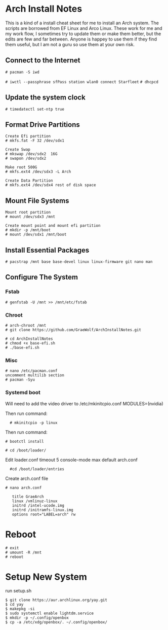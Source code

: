 # Arch Install Notes

This is a kind of a install cheat sheet for me to install an Arch system.  The scripts are borrowed from EF Linux and Arco Linux.  These work for me and my work flow, I sometimes try to update them or make them better, but the edits are few and far between.  Anyone is happey to use them if they find them useful, but I am not a guru so use them at your own risk.


## Connect to the Internet

  `# pacman -S iwd`

  `# iwctl --passphrase sfPass station wlan0 connect Starfleet`
  `# dhcpcd`

## Update the system clock

  `# timedatectl set-ntp true`

## Format Drive Partitions
  ```
Create Efi partition
  # mkfs.fat -F 32 /dev/sdx1

Create Swap
  # mkswap /dev/sdx2  16G
  # swapon /dev/sdx2

Make root 500G
  # mkfs.ext4 /dev/sdx3 -L Arch

Create Data Partition
  # mkfs.ext4 /dev/sdx4 rest of disk space
  ```

## Mount File Systems

  ```
Mount root partition
  # mount /dev/sdx3 /mnt

Create mount point and mount efi partition
  # mkdir -p /mnt/boot
  # mount /dev/sdx1 /mnt/boot
  ```

## Install Essential Packages

  `# pacstrap /mnt base base-devel linux linux-firmware git nano man `


## Configure The System

  ### Fstab

    # genfstab -U /mnt >> /mnt/etc/fstab

  ### Chroot

    # arch-chroot /mnt
    # git clone https://github.com/GraeWolf/ArchInstallNotes.git

    # cd ArchInstallNotes
    # chmod +x base-efi.sh
    # ./base-efi.sh


  ### Misc
    # nano /etc/pacman.conf
    uncomment multilib section
    # pacman -Syu
    
  ### Systemd boot

  Will need to add the video driver to /etc/mkinitcpio.conf
    MODULES=(nvidia)

  Then run command:
  ```
    # mkinitcpio -p linux
  ```
  
  Then run command:
  
    
    
    # bootctl install
  
    # cd /boot/loader/
    
    
  Edit loader.conf
    timeout 5
    console-mode max
    default arch.conf
  ```
    #cd /boot/loader/entries
  ```
  Create arch.conf file
   ```
   # nano arch.conf

      title GraeArch
      linux /vmlinuz-linux
      initrd /intel-ucode.img
      initrd /initramfs-linux.img
      options root="LABEL=arch" rw
  ```
# Reboot
  ```
  # exit
  # umount -R /mnt
  # reboot
  ```

# Setup New System
  run setup.sh
  ```
  $ git clone https://aur.archlinux.org/yay.git
  $ cd yay
  $ makepkg -si
  $ sudo systemctl enable lightdm.service
  $ mkdir -p ~/.config/openbox
  $ cp -a /etc/xdg/openbox/. ~/.config/openbox/

